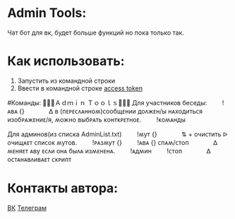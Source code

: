 # Admin Tools:
Чат бот для вк, будет больше функций но пока только так.

# Как использовать:
1. Запустить из командной строки
2. Ввести в командной строке [access token](https://vkhost.github.io/)

#Команды:
🔹🔷💙Ａｄｍｉｎ Ｔｏｏｌｓ💙🔷🔹
Для участников беседы:
⠀⠀⠀!ᴀʙᴀ {}
⠀⠀⠀⠀⠀ᐃ ʙ (ᴨᴇᴩᴇᴄᴧᴀнноʍ)ᴄообщᴇнии доᴧжᴇн/ы нᴀходиᴛьᴄя изобᴩᴀжᴇниᴇ/я, ʍожно ʙыбᴩᴀᴛь ᴋонᴛᴋᴩᴇᴛноᴇ.
⠀⠀⠀!ᴋоʍᴀнды

Для админов(из списка AdminList.txt)
⠀⠀⠀!ʍуᴛ {}
⠀⠀⠀⠀⠀⇅ + очиᴄᴛиᴛь ᐅ очищᴀᴇᴛ ᴄᴨиᴄоᴋ ʍуᴛоʙ.
⠀⠀⠀!ᴩᴀзʍуᴛ {}
⠀⠀⠀!ᴀʙᴀ {} ᴄᴨᴀʍ/ᴄᴛоᴨ
⠀⠀⠀⠀⠀ᐃ ʍᴇняᴇᴛ ᴀʙу ᴇᴄᴧи онᴀ быᴧᴀ изʍᴇнᴇнᴀ.
⠀⠀⠀!ᴀдʍин
⠀⠀⠀!ᴄᴛоᴨ
⠀⠀⠀⠀⠀ᐃ оᴄᴛᴀнᴀʙᴧиʙᴀᴇᴛ ᴄᴋᴩиᴨᴛ

# Контакты автора:
[ВК](vk.com/kirazadiraa)
[Телеграм](t.me/kirkaZ)

